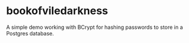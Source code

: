 # bookofviledarkness
A simple demo working with BCrypt for hashing passwords to store in a Postgres database.

